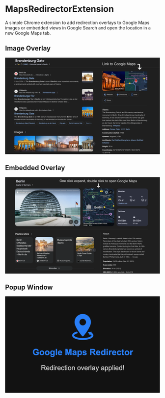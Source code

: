 # MapsRedirectorExtension

A simple Chrome extension to add redirection overlays to Google Maps images or embedded views in Google Search and open the location in a new Google Maps tab. 

## Image Overlay
![image_overlay](images/image_example.png "Image Overlay")

## Embedded Overlay
![embedded_overlay](images/embedded_example.png "Embedded Overlay")
 
## Popup Window
![popup](images/popup.png "Popup Window")